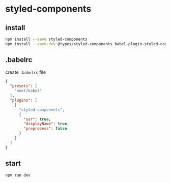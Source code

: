 # styled-components

## install

```bash
npm install --save styled-components
npm install --save-dev @types/styled-components babel-plugin-styled-components
```

## .babelrc

create `.babelrc` file

```json
{
  "presets": [
    "next/babel"
  ],
  "plugins": [
    [
      "styled-components",
      {
        "ssr": true,
        "displayName": true,
        "preprocess": false
      }
    ]
  ]
}
```

## start

```bash
npm run dev
```
